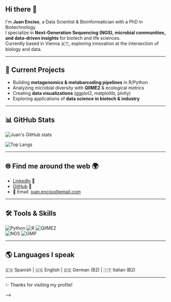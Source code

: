 ## Hi there 👋


I'm **Juan Enciso**, a Data Scientist & Bioinformatician with a PhD in Biotechnology.  
I specialize in **Next-Generation Sequencing (NGS), microbial communities, and data-driven insights** for biotech and life sciences.  
Currently based in Vienna 🇦🇹, exploring innovation at the intersection of biology and data.

---

## 🔭 Current Projects
- Building **metagenomics & metabarcoding pipelines** in R/Python  
- Analyzing microbial diversity with **QIIME2** & ecological metrics  
- Creating **data visualizations** (ggplot2, matplotlib, plotly)  
- Exploring applications of **data science in biotech & industry**  

---

## 📊 GitHub Stats

![Juan's GitHub stats](https://github-readme-stats-git-masterrstaa-rickstaa.vercel.app/api?username=Juan_Enciso&show_icons=true&theme=default)

![Top Langs](https://github-readme-stats-git-masterrstaa-rickstaa.vercel.app/api/top-langs/?username=Juan_Enciso&layout=compact&theme=default)



---

## 🌐 Find me around the web 🌍
- [LinkedIn](https://www.linkedin.com/in/juanenciso) 💼  
- [GitHub](https://github.com/juanenciso) 🧬  
- 📧 Email: juan.enciso@email.com  

---

## 🛠️ Tools & Skills
![Python](https://img.shields.io/badge/Python-3.10-blue) 
![R](https://img.shields.io/badge/R-4.3-green) 
![QIIME2](https://img.shields.io/badge/QIIME2-Metabarcoding-orange)  
![NGS](https://img.shields.io/badge/NGS-Analysis-purple) 
![GMP](https://img.shields.io/badge/Quality-GMP-lightgrey)

---

## 🌎 Languages I speak
🇪🇸 Spanish | 🇺🇸 English | 🇩🇪 German (B2) | 🇮🇹 Italian (B2)  

---

✨ Thanks for visiting my profile!

-->
